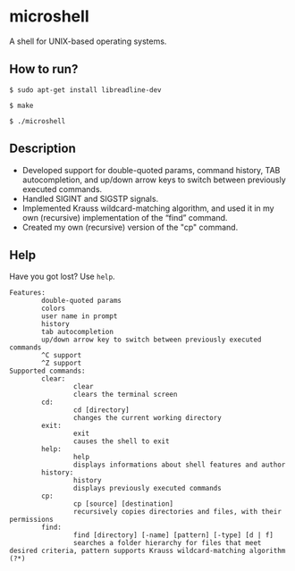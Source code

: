 # microshell

A shell for UNIX-based operating systems.

## How to run?
```
$ sudo apt-get install libreadline-dev
```

```
$ make
```

```
$ ./microshell
```

## Description

- Developed support for double-quoted params, command history, TAB autocompletion, and up/down arrow keys to switch between previously executed commands.
- Handled SIGINT and SIGSTP signals.
- Implemented Krauss wildcard-matching algorithm, and used it in my own (recursive) implementation of the “find” command.
- Created my own (recursive) version of the "cp" command.

## Help
Have you got lost? Use `help`.
```
Features:
        double-quoted params
        colors
        user name in prompt
        history
        tab autocompletion
        up/down arrow key to switch between previously executed commands
        ^C support 
        ^Z support
Supported commands:
        clear:
                clear
                clears the terminal screen
        cd:
                cd [directory]
                changes the current working directory
        exit:
                exit
                causes the shell to exit
        help:
                help
                displays informations about shell features and author
        history:
                history
                displays previously executed commands
        cp:
                cp [source] [destination]
                recursively copies directories and files, with their permissions
        find:
                find [directory] [-name] [pattern] [-type] [d | f]
                searches a folder hierarchy for files that meet desired criteria, pattern supports Krauss wildcard-matching algorithm (?*)
```